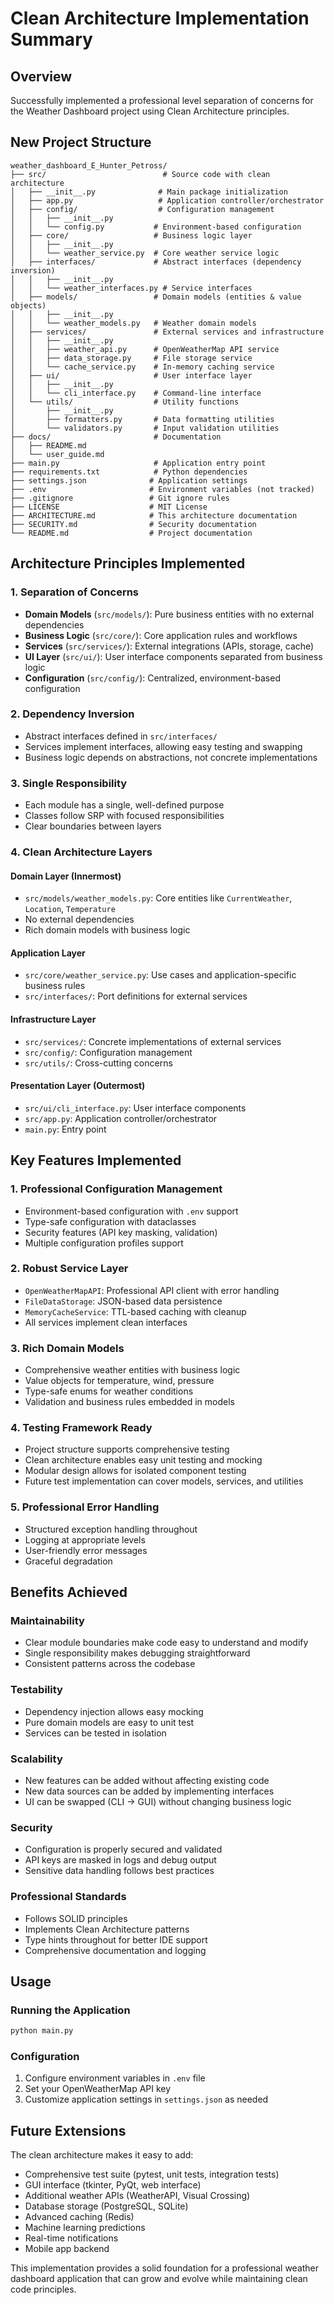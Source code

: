 # Clean Architecture Implementation Summary

## Overview

Successfully implemented a professional level separation of concerns for the Weather Dashboard project using Clean Architecture principles.

## New Project Structure

```text
weather_dashboard_E_Hunter_Petross/
├── src/                          # Source code with clean architecture
│   ├── __init__.py              # Main package initialization
│   ├── app.py                   # Application controller/orchestrator
│   ├── config/                  # Configuration management
│   │   ├── __init__.py         
│   │   └── config.py           # Environment-based configuration
│   ├── core/                   # Business logic layer
│   │   ├── __init__.py         
│   │   └── weather_service.py  # Core weather service logic
│   ├── interfaces/             # Abstract interfaces (dependency inversion)
│   │   ├── __init__.py         
│   │   └── weather_interfaces.py # Service interfaces
│   ├── models/                 # Domain models (entities & value objects)
│   │   ├── __init__.py         
│   │   └── weather_models.py   # Weather domain models
│   ├── services/               # External services and infrastructure
│   │   ├── __init__.py         
│   │   ├── weather_api.py      # OpenWeatherMap API service
│   │   ├── data_storage.py     # File storage service
│   │   └── cache_service.py    # In-memory caching service
│   ├── ui/                     # User interface layer
│   │   ├── __init__.py         
│   │   └── cli_interface.py    # Command-line interface
│   └── utils/                  # Utility functions
│       ├── __init__.py         
│       ├── formatters.py       # Data formatting utilities
│       └── validators.py       # Input validation utilities
├── docs/                       # Documentation
│   ├── README.md              
│   └── user_guide.md          
├── main.py                     # Application entry point
├── requirements.txt            # Python dependencies
├── settings.json              # Application settings
├── .env                       # Environment variables (not tracked)
├── .gitignore                 # Git ignore rules
├── LICENSE                    # MIT License
├── ARCHITECTURE.md            # This architecture documentation
├── SECURITY.md                # Security documentation
└── README.md                  # Project documentation
```

## Architecture Principles Implemented

### 1. **Separation of Concerns**

- **Domain Models** (`src/models/`): Pure business entities with no external dependencies
- **Business Logic** (`src/core/`): Core application rules and workflows
- **Services** (`src/services/`): External integrations (APIs, storage, cache)
- **UI Layer** (`src/ui/`): User interface components separated from business logic
- **Configuration** (`src/config/`): Centralized, environment-based configuration

### 2. **Dependency Inversion**

- Abstract interfaces defined in `src/interfaces/`
- Services implement interfaces, allowing easy testing and swapping
- Business logic depends on abstractions, not concrete implementations

### 3. **Single Responsibility**

- Each module has a single, well-defined purpose
- Classes follow SRP with focused responsibilities
- Clear boundaries between layers

### 4. **Clean Architecture Layers**

#### **Domain Layer** (Innermost)

- `src/models/weather_models.py`: Core entities like `CurrentWeather`, `Location`, `Temperature`
- No external dependencies
- Rich domain models with business logic

#### **Application Layer**

- `src/core/weather_service.py`: Use cases and application-specific business rules
- `src/interfaces/`: Port definitions for external services

#### **Infrastructure Layer**

- `src/services/`: Concrete implementations of external services
- `src/config/`: Configuration management
- `src/utils/`: Cross-cutting concerns

#### **Presentation Layer** (Outermost)

- `src/ui/cli_interface.py`: User interface components
- `src/app.py`: Application controller/orchestrator
- `main.py`: Entry point

## Key Features Implemented

### 1. **Professional Configuration Management**

- Environment-based configuration with `.env` support
- Type-safe configuration with dataclasses
- Security features (API key masking, validation)
- Multiple configuration profiles support

### 2. **Robust Service Layer**

- `OpenWeatherMapAPI`: Professional API client with error handling
- `FileDataStorage`: JSON-based data persistence
- `MemoryCacheService`: TTL-based caching with cleanup
- All services implement clean interfaces

### 3. **Rich Domain Models**

- Comprehensive weather entities with business logic
- Value objects for temperature, wind, pressure
- Type-safe enums for weather conditions
- Validation and business rules embedded in models

### 4. **Testing Framework Ready**

- Project structure supports comprehensive testing
- Clean architecture enables easy unit testing and mocking
- Modular design allows for isolated component testing
- Future test implementation can cover models, services, and utilities

### 5. **Professional Error Handling**

- Structured exception handling throughout
- Logging at appropriate levels
- User-friendly error messages
- Graceful degradation

## Benefits Achieved

### **Maintainability**

- Clear module boundaries make code easy to understand and modify
- Single responsibility makes debugging straightforward
- Consistent patterns across the codebase

### **Testability**

- Dependency injection allows easy mocking
- Pure domain models are easy to unit test
- Services can be tested in isolation

### **Scalability**

- New features can be added without affecting existing code
- New data sources can be added by implementing interfaces
- UI can be swapped (CLI → GUI) without changing business logic

### **Security**

- Configuration is properly secured and validated
- API keys are masked in logs and debug output
- Sensitive data handling follows best practices

### **Professional Standards**

- Follows SOLID principles
- Implements Clean Architecture patterns
- Type hints throughout for better IDE support
- Comprehensive documentation and logging

## Usage

### Running the Application

```bash
python main.py
```

### Configuration

1. Configure environment variables in `.env` file
2. Set your OpenWeatherMap API key
3. Customize application settings in `settings.json` as needed

## Future Extensions

The clean architecture makes it easy to add:

- Comprehensive test suite (pytest, unit tests, integration tests)
- GUI interface (tkinter, PyQt, web interface)
- Additional weather APIs (WeatherAPI, Visual Crossing)
- Database storage (PostgreSQL, SQLite)
- Advanced caching (Redis)
- Machine learning predictions
- Real-time notifications
- Mobile app backend

This implementation provides a solid foundation for a professional weather dashboard application that can grow and evolve while maintaining clean code principles.

